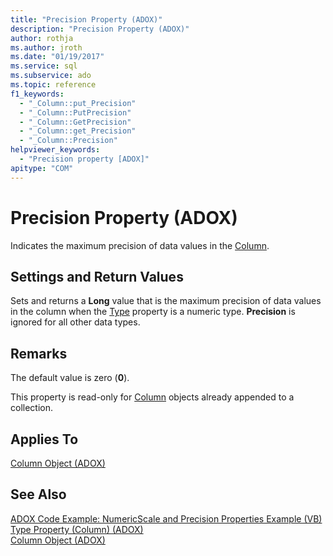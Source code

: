 ```yaml
---
title: "Precision Property (ADOX)"
description: "Precision Property (ADOX)"
author: rothja
ms.author: jroth
ms.date: "01/19/2017"
ms.service: sql
ms.subservice: ado
ms.topic: reference
f1_keywords:
  - "_Column::put_Precision"
  - "_Column::PutPrecision"
  - "_Column::GetPrecision"
  - "_Column::get_Precision"
  - "_Column::Precision"
helpviewer_keywords:
  - "Precision property [ADOX]"
apitype: "COM"
---
```

# Precision Property (ADOX)
Indicates the maximum precision of data values in the [Column](./column-object-adox.md).  
  
## Settings and Return Values  
 Sets and returns a **Long** value that is the maximum precision of data values in the column when the [Type](./type-property-column-adox.md) property is a numeric type. **Precision** is ignored for all other data types.  
  
## Remarks  
 The default value is zero (**0**).  
  
 This property is read-only for [Column](./column-object-adox.md) objects already appended to a collection.  
  
## Applies To  
 [Column Object (ADOX)](./column-object-adox.md)  
  
## See Also  
 [ADOX Code Example: NumericScale and Precision Properties Example (VB)](./adox-code-example-numericscale-and-precision-properties-example-vb.md)   
 [Type Property (Column) (ADOX)](./type-property-column-adox.md)   
 [Column Object (ADOX)](./column-object-adox.md)